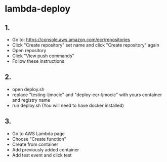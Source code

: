 # lambda-deploy

## 1.
- Go to: https://console.aws.amazon.com/ecr/repositories
- Click "Create repository" set name and click "Create repository" again
- Open repository
- Click "View push commands"
- Follow these instructions

## 2.
- open deploy.sh
- replace "testing-ljmocic" and "deploy-ecr-ljmocic" with yours container and registry name
- run deploy.sh (You will need to have docker installed)

## 3.
- Go to AWS Lambda page
- Choose "Create function"
- Create from container
- Add previously added container
- Add test event and click test
